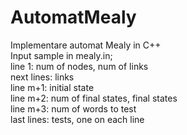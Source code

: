 # AutomatMealy
Implementare automat Mealy in C++<br>
Input sample in mealy.in;<br>
line 1: num of nodes, num of links<br>
next lines: links<br>
line m+1: initial state<br>
line m+2: num of final states, final states<br>
line m+3: num of words to test<br>
last lines: tests, one on each line<br>
